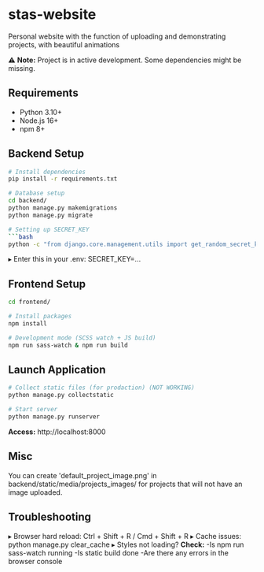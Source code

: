 # stas-website
Personal website with the function of uploading and demonstrating projects, with beautiful animations

⚠️ **Note:** Project is in active development. Some dependencies might be missing.

## Requirements
- Python 3.10+
- Node.js 16+
- npm 8+

## Backend Setup
```bash
# Install dependencies
pip install -r requirements.txt

# Database setup
cd backend/
python manage.py makemigrations
python manage.py migrate

# Setting up SECRET_KEY
```bash
python -c "from django.core.management.utils import get_random_secret_key; print(get_random_secret_key())"
```
▸ Enter this in your .env: SECRET_KEY=...

## Frontend Setup
```bash
cd frontend/

# Install packages
npm install

# Development mode (SCSS watch + JS build)
npm run sass-watch & npm run build
```

## Launch Application
```bash
# Collect static files (for prodaction) (NOT WORKING)
python manage.py collectstatic

# Start server
python manage.py runserver
```

**Access:** http://localhost:8000

## Misc

You can create 'default_project_image.png' in backend/static/media/projects_images/
for projects that will not have an image uploaded.

## Troubleshooting
▸ Browser hard reload: Ctrl + Shift + R / Cmd + Shift + R
▸ Cache issues: python manage.py clear_cache
▸ Styles not loading? **Check:**
    -Is npm run sass-watch running
    -Is static build done
    -Are there any errors in the browser console